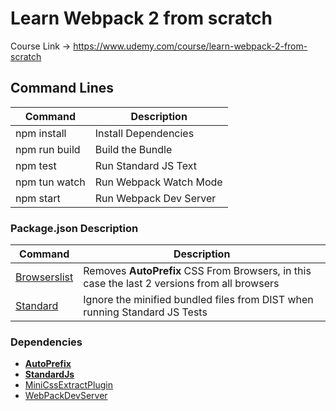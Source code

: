 # Learn Webpack 2 from scratch

Course Link -> https://www.udemy.com/course/learn-webpack-2-from-scratch

## Command Lines
| Command | Description |
| - | - |
| npm install   | Install Dependencies |
| npm run build | Build the Bundle     |
| npm test      | Run Standard JS Text |
| npm tun watch | Run Webpack Watch Mode |
| npm start     | Run Webpack Dev Server |

### Package.json Description

| Command | Description |
| - | - |
| [Browserslist](https://github.com/browserslist/browserslist#queries) | Removes **AutoPrefix** CSS From Browsers, in this case the last 2 versions from all browsers |
| [Standard](https://standardjs.com/) | Ignore the minified bundled files from DIST when running Standard JS Tests |

### Dependencies

* [**AutoPrefix**](https://github.com/postcss/autoprefixer)
* [**StandardJs**](https://www.npmjs.com/package/standard)
* [MiniCssExtractPlugin](https://webpack.js.org/plugins/mini-css-extract-plugin/)
* [WebPackDevServer](https://webpack.js.org/guides/development/#using-webpack-dev-server)